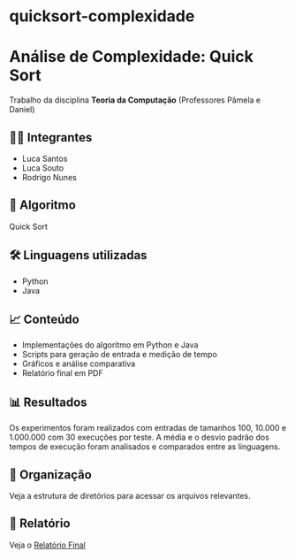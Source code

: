 # quicksort-complexidade

# Análise de Complexidade: Quick Sort

Trabalho da disciplina **Teoria da Computação** (Professores Pâmela e Daniel)

## 👨‍💻 Integrantes
- Luca Santos
- Luca Souto
- Rodrigo Nunes

## 📌 Algoritmo
Quick Sort

## 🛠 Linguagens utilizadas
- Python
- Java

## 📈 Conteúdo
- Implementações do algoritmo em Python e Java
- Scripts para geração de entrada e medição de tempo
- Gráficos e análise comparativa
- Relatório final em PDF

## 📊 Resultados
Os experimentos foram realizados com entradas de tamanhos 100, 10.000 e 1.000.000 com 30 execuções por teste. A média e o desvio padrão dos tempos de execução foram analisados e comparados entre as linguagens.

## 📂 Organização
Veja a estrutura de diretórios para acessar os arquivos relevantes.

## 📎 Relatório
Veja o [Relatório Final](Relatorio_QuickSort_Entrega2.pdf)
